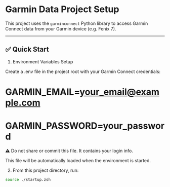 # Garmin Data Project Setup

This project uses the `garminconnect` Python library to access Garmin Connect data from your Garmin device (e.g. Fenix 7).

---

## ✅ Quick Start
1. Environment Variables Setup

  Create a .env file in the project root with your Garmin Connect credentials:

  # GARMIN_EMAIL=your_email@example.com
  # GARMIN_PASSWORD=your_password

  ⚠️ Do not share or commit this file. It contains your login info.

  This file will be automatically loaded when the environment is started.

2. From this project directory, run:

  ```bash
  source ./startup.zsh

